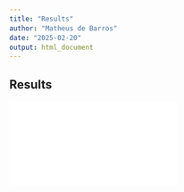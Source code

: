 ```yaml
---
title: "Results"
author: "Matheus de Barros"
date: "2025-02-20"
output: html_document
---
```


## Results

![Fits to data](Figures/fits_to_data.pdf)

